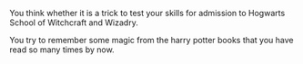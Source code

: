 You think whether it is a trick to test your skills for admission to 
Hogwarts School of Witchcraft and Wizadry.

You try to remember some magic from the harry potter books 
that you have read so many times by now.
